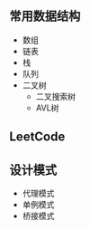 ##  常用数据结构
- 数组
- 链表
- 栈
- 队列
- 二叉树
    - 二叉搜索树
    - AVL树
    
## LeetCode

## 设计模式
- 代理模式
- 单例模式
- 桥接模式
